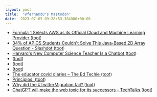 ```yaml
---
layout: post
title:  "@fernand0's Mastodon"
date:  2023-07-05 09:28:53.304000+00:00
---
```

*  [Formula 1 Selects AWS as its Official Cloud and Machine Learning Provider ](https://press.aboutamazon.com/2018/6/formula-1-selects-aws-as-its-official-cloud-and-machine-learning-provide) ([toot](https://mastodon.social/@fernand0/110660769107353329))
*  [34% of AP CS Students Couldn't Solve This Java-Based 2D Array Question - Slashdot ](https://developers.slashdot.org/story/23/06/26/018234/34-of-ap-cs-students-couldnt-solve-this-java-based-2d-array-questio) ([toot](https://mastodon.social/@fernand0/110660529571124251))
*  [Harvard's New Computer Science Teacher Is a Chatbot ](https://www.pcmag.com/news/harvards-new-computer-science-teacher-is-a-chatbo) ([toot](https://mastodon.social/@fernand0/110660299857101454))
*  [ ](https://mastodon.la/@oscoder) ([toot](https://mastodon.social/@fernand0/110657188862111374))
*  [ ](https://mastodon.la/@oscoder) ([toot](https://mastodon.social/@fernand0/110657178682507096))
*  [ ](https://mastodon.social/users/fernand0/statuses/110657176692398275/activity) ([toot](https://mastodon.social/users/fernand0/statuses/110657176692398275/activity))
*  [The educator covid diaries – The Ed Techie ](https://blog.edtechie.net/onlinepivot/the-educator-covid-diaries) ([toot](https://mastodon.social/@fernand0/110657025652177082))
*  [Principios. ](https://avecesunafoto.wordpress.com/2023/07/04/principios) ([toot](https://mastodon.social/@fernand0/110657024620806376))
*  [Why did the #TwitterMigration fail? ](https://blog.bloonface.com/2023/06/12/why-did-the-twittermigration-fail) ([toot](https://mastodon.social/@fernand0/110656813253945288))
*  [ChatGPT will make the web toxic for its successors - TechTalks ](https://bdtechtalks.com/2023/06/19/chatgpt-model-collapse) ([toot](https://mastodon.social/@fernand0/110656508234532870))
